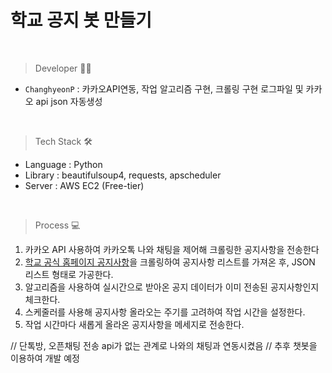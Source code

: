 # 학교 공지 봇 만들기

<br>

> Developer 👩‍💻

- `ChanghyeonP` : 카카오API연동, 작업 알고리즘 구현, 크롤링 구현 로그파일 및 카카오 api json 자동생성 



<br>

> Tech Stack 🛠

- Language : Python
- Library : beautifulsoup4, requests, apscheduler
- Server : AWS EC2 (Free-tier)

<br>

> Process 💻

1. 카카오 API 사용하여 카카오톡 나와 채팅을 제어해 크롤링한 공지사항을 전송한다
2. [학교 공식 홈페이지 공지사항](https://daegu.ac.kr/article/DG159/list)을 크롤링하여 공지사항 리스트를 가져온 후, JSON 리스트 형태로 가공한다.
3. 알고리즘을 사용하여 실시간으로 받아온 공지 데이터가 이미 전송된 공지사항인지 체크한다.
4. 스케줄러를 사용해 공지사항 올라오는 주기를 고려하여 작업 시간을 설정한다.
5. 작업 시간마다 새롭게 올라온 공지사항을 메세지로 전송한다.


// 단톡방, 오픈채팅 전송 api가 없는 관계로 나와의 채팅과 연동시켰음
// 추후 챗봇을 이용하여 개발 예정

<br>



